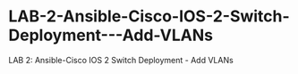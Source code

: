 # LAB-2-Ansible-Cisco-IOS-2-Switch-Deployment---Add-VLANs
LAB 2: Ansible-Cisco IOS 2 Switch Deployment - Add VLANs
